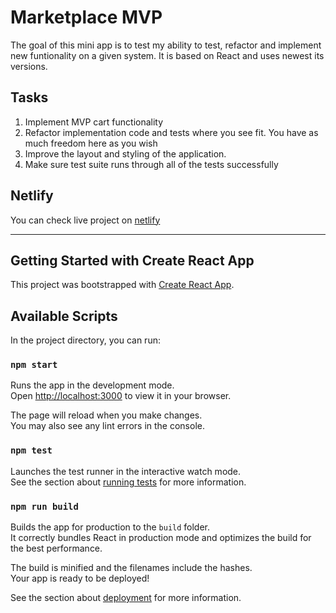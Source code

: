 # Marketplace MVP

The goal of this mini app is to test my ability to test, refactor and implement new funtionality on a given system.
It is based on React and uses newest its versions.

## Tasks

1. Implement MVP cart functionality
2. Refactor implementation code and tests where you see fit. You have as much freedom here as you wish
3. Improve the layout and styling of the application.
4. Make sure test suite runs through all of the tests successfully

## Netlify

You can check live project on [netlify](https://mvp-cart.netlify.app)

---

## Getting Started with Create React App

This project was bootstrapped with [Create React App](https://github.com/facebook/create-react-app).

## Available Scripts

In the project directory, you can run:

### `npm start`

Runs the app in the development mode.\
Open [http://localhost:3000](http://localhost:3000) to view it in your browser.

The page will reload when you make changes.\
You may also see any lint errors in the console.

### `npm test`

Launches the test runner in the interactive watch mode.\
See the section about [running tests](https://facebook.github.io/create-react-app/docs/running-tests) for more information.

### `npm run build`

Builds the app for production to the `build` folder.\
It correctly bundles React in production mode and optimizes the build for the best performance.

The build is minified and the filenames include the hashes.\
Your app is ready to be deployed!

See the section about [deployment](https://facebook.github.io/create-react-app/docs/deployment) for more information.
